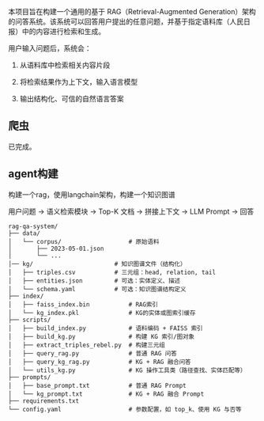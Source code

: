 本项目旨在构建一个通用的基于 RAG（Retrieval-Augmented Generation）架构的问答系统。该系统可以回答用户提出的任意问题，并基于指定语料库（人民日报）中的内容进行检索和生成。

用户输入问题后，系统会：

1. 从语料库中检索相关内容片段

2. 将检索结果作为上下文，输入语言模型

3. 输出结构化、可信的自然语言答案


## 爬虫
已完成。

## agent构建

构建一个rag，使用langchain架构，构建一个知识图谱

用户问题 → 语义检索模块 → Top-K 文档 → 拼接上下文 → LLM Prompt → 回答

``` 
rag-qa-system/
├── data/                         
│   └── corpus/                   # 原始语料
│       ├── 2023-05-01.json
│       └── ...
│── kg/                       # 知识图谱文件（结构化）
│   ├── triples.csv           # 三元组：head, relation, tail
│   ├── entities.json         # 可选：实体定义、描述
│   └── schema.yaml           # 可选：知识图谱结构定义
├── index/                        
│   ├── faiss_index.bin           # RAG索引
│   └── kg_index.pkl              # KG的实体或图索引缓存
├── scripts/
│   ├── build_index.py            # 语料编码 + FAISS 索引
│   ├── build_kg.py               # 构建 KG 索引/图对象
│   ├── extract_triples_rebel.py  # 构建三元组
│   ├── query_rag.py              # 普通 RAG 问答
│   ├── query_kg_rag.py           # KG + RAG 融合问答
│   └── utils_kg.py               # KG 操作工具类（路径查找、实体匹配等）
├── prompts/
│   ├── base_prompt.txt           # 普通 RAG Prompt
│   └── kg_prompt.txt             # KG + RAG 融合 Prompt
├── requirements.txt              
└── config.yaml                   # 参数配置，如 top_k、使用 KG 与否等

```
